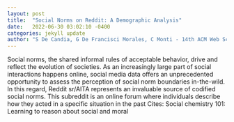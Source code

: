```yaml
---
layout: post
title:  "Social Norms on Reddit: A Demographic Analysis"
date:   2022-06-30 03:02:10 -0400
categories: jekyll update
author: "S De Candia, G De Francisci Morales, C Monti - 14th ACM Web Science , 2022"
---
```

Social norms, the shared informal rules of acceptable behavior, drive and reflect the evolution of societies. As an increasingly large part of social interactions happens online, social media data offers an unprecedented opportunity to assess the perception of social norm boundaries in-the-wild. In this regard, Reddit sr/AITA represents an invaluable source of codified social norms. This subreddit is an online forum where individuals describe how they acted in a specific situation in the past 
Cites: Social chemistry 101: Learning to reason about social and moral